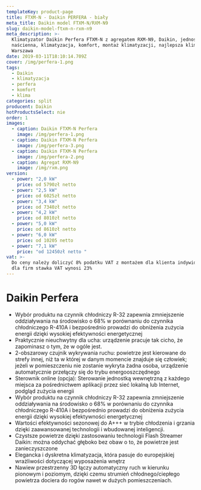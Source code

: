 ```yaml
---
templateKey: product-page
title: FTXM-N - Daikin PERFERA - biały
meta_title: Daikin model FTXM-N/RXM-N9
slug: daikin-model-ftxm-n-rxm-n9
meta_description: >-
  Klimatyzator Daikin Perfera FTXM-N z agregatem RXM-N9, Daikin, jednostka
  naścienna, klimatyzacja, komfort, montaż klimatyzacji, najlepsza klimatyzacja
  Warszawa
date: 2019-03-11T18:10:14.709Z
cover: /img/perfera-1.png
tags:
  - Daikin
  - klimatyzacja
  - perfera
  - komfort
  - klima
categories: split
producent: Daikin
hotProductsSelect: nie
order: 1
images:
  - caption: Daikin FTXM-N Perfera
    image: /img/perfera-1.png
  - caption: Daikin FTXM-N Perfera
    image: /img/perfera-3.png
  - caption: Daikin FTXM-N Perfera
    image: /img/perfera-2.png
  - caption: Agregat RXM-N9
    image: /img/rxm.png
version:
  - power: "2,0 kW"
    price: od 5790zł netto
  - power: "2,5 kW"
    price: od 6025zł netto
  - power: "3,4 kW"
    price: od 7340zł netto
  - power: "4,2 kW"
    price: od 8010zł netto
  - power: "5,0 kW"
    price: od 8610zł netto
  - power: "6,0 kW"
    price: od 10205 netto
  - power: "7,1 kW"
    price: "od 12450zł netto "
vat: >-
  Do ceny należy doliczyć 8% podatku VAT z montażem dla klienta indywidualnego,
  dla firm stawka VAT wynosi 23%
---
```


# Daikin Perfera

- Wybór produktu na czynnik chłodniczy R-32 zapewnia zmniejszenie oddziaływania na środowisko o 68% w porównaniu do czynnika chłodniczego R-410A i bezpośrednio prowadzi do obniżenia zużycia energii dzięki wysokiej efektywności energetycznej
- Praktycznie nieuchwytny dla ucha: urządzenie pracuje tak cicho, że zapominasz o tym, że w ogóle jest.
- 2-obszarowy czujnik wykrywania ruchu: powietrze jest kierowane do strefy innej, niż ta w której w danym momencie znajduje się człowiek; jeżeli w pomieszczeniu nie zostanie wykryta żadna osoba, urządzenie automatycznie przełączy się do trybu energooszczędnego
- Sterownik online (opcja): Sterowanie jednostką wewnętrzną z każdego miejsca za pośrednictwem aplikacji przez sieć lokalną lub Internet, podgląd zużycia energii
- Wybór produktu na czynnik chłodniczy R-32 zapewnia zmniejszenie oddziaływania na środowisko o 68% w porównaniu do czynnika chłodniczego R-410A i bezpośrednio prowadzi do obniżenia zużycia energii dzięki wysokiej efektywności energetycznej
- Wartości efektywności sezonowej do A+++ w trybie chłodzenia i grzania dzięki zaawansowanej technologii i wbudowanej inteligencji.
- Czystsze powietrze dzięki zastosowaniu technologii Flash Streamer Daikin: można oddychać głęboko bez obaw o to, że powietrze jest zanieczyszczone
- Elegancka i dyskretna klimatyzacja, która pasuje do europejskiej wrażliwości dotyczącej wyposażenia wnętrz
- Nawiew przestrzenny 3D łączy automatyczny ruch w kierunku pionowym i poziomym, dzięki czemu strumień chłodnego/ciepłego powietrza dociera do rogów nawet w dużych pomieszczeniach.

